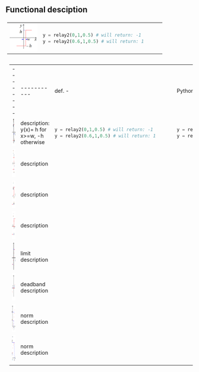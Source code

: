 ## Functional desciption ## 
 <table style="padding:4px"> <tr>
     <td>    <img src="https://github.com/2dof/esp_control/blob/main/drawnings/relay_graph.png" width="75" height="75">  </td>
   <td>    
 
  ```python
 y = relay2(0,1,0.5) # will return: -1
 y = relay2(0.6,1,0.5) # will return: 1      
```
    
 </td>
      </tr>
 </table>
 
      


    
      
 <table style="padding:10px">
  <tr>
     <td> -------- </td>
     <td> ----------- </td>
      <td> def.     - </td>
     <td>  Python  </td>  <td>  micropython  </td>
  <tr>
     <td  > <img src="https://github.com/2dof/esp_control/blob/main/drawnings/relay_graph.png" width="75" height="75"> </td>
      <td >  <em>   </em> description: y(x)= h for x>=w, -h otherwise
     
   </td>
   <td> 
   
 ```python
 y = relay2(0,1,0.5) # will return: -1
 y = relay2(0.6,1,0.5) # will return: 1      
```
      
   </td> 
      <td>
 
 ```python
 y = relay2(0,1,0.5) # will return: -1
 y = relay2(0.6,1,0.5) # will return: 1  
```
      
   </td>
  </tr>
   <tr>
     <td > <img src="https://github.com/2dof/esp_control/blob/main/drawnings/relay2h_graph.png" width="75" height="75">       </td>
     <td>   <em>   </em> description   </td>
  </tr>
   <tr>
     <td> <img src="https://github.com/2dof/esp_control/blob/main/drawnings/relay3_graph.png" width="75" height="75">   </td>
    <td>   <em>   </em> description   </td>
  </tr>
    <tr>
      <td> <img src="https://github.com/2dof/esp_control/blob/main/drawnings/relay3h_graph.png" width="75" height="75">  </td>
     <td>   <em>    </em> description  </td>
  </tr>
     <tr>
      <td> <img src="https://github.com/2dof/esp_control/blob/main/drawnings/limit_graph.png" width="75" height="75">   </td>
     <td>   <em>  </em> limit description  </td>  
  </tr>
 
  </tr>
     <tr>
      <td> <img src="https://github.com/2dof/esp_control/blob/main/drawnings/deadband_graph.png" width="75" height="75">  </td>
     <td>   <em>  </em> deadband  description   </td>
  </tr>
  </tr>
     <tr>
      <td> <img src="https://github.com/2dof/esp_control/blob/main/drawnings/norm_graph.png" width="75" height="75">  </td>
     <td>   <em>  </em> norm  description   </td>
  </tr 
 
   </tr>
     <tr>
      <td> <img src="https://github.com/2dof/esp_control/blob/main/drawnings/norm_sqrt_graph.png" width="75" height="75"> </td>
     <td>   <em>   </em> norm  description   </td>
  </tr 
      
      
  
</table>

        
 

